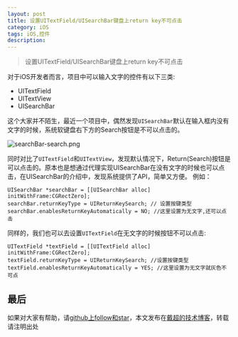 ```yaml
---
layout: post
title: 设置UITextField/UISearchBar键盘上return key不可点击
category: iOS
tags: iOS,控件
description:
---
```


>   设置UITextField/UISearchBar键盘上return key不可点击


对于iOS开发者而言，项目中可以输入文字的控件有以下三类:
- UITextField
- UITextView
- UISearchBar

这个大家并不陌生，最近一个项目中，偶然发现`UISearchBar`默认在输入框内没有文字的时候，系统软键盘右下方的Search按钮是不可以点击的。

![searchBar-search.png](http://upload-images.jianshu.io/upload_images/847061-6731fb96ef59eb18.png?imageMogr2/auto-orient/strip%7CimageView2/2/w/1240)

同时对比了`UITextField`和`UITextView`，发现默认情况下，Return(Search)按钮是可以点击的。原本也是想通过代理实现UISearchBar在没有文字的时候也可以点击，在UISearchBar的介绍中，发现系统提供了API，简单又方便。
例如：

```
UISearchBar *searchBar = [[UISearchBar alloc] initWithFrame:CGRectZero];
searchBar.returnKeyType = UIReturnKeySearch; // 设置按键类型
searchBar.enablesReturnKeyAutomatically = NO; //这里设置为无文字,还可以点击
```

同样的，我们也可以去设置`UITextField`在无文字的时候按钮不可以点击:

```
UITextField *textField = [[UITextField alloc] initWithFrame:CGRectZero];  
textField.returnKeyType = UIReturnKeySearch; //设置按键类型  
textField.enablesReturnKeyAutomatically = YES; //这里设置为无文字就灰色不可点  
```


## 最后

如果对大家有帮助，请[github上follow和star](https://github.com/jifengchao)，本文发布在[戴超的技术博客](https://jifengchao.github.io/)，转载请注明出处
